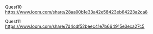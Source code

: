 Quest10
https://www.loom.com/share/28aa00b1e33a42e58423eb64223a2ca8


Quest11
https://www.loom.com/share/7d4cdf52beec41e7b664915e3eca27c5
